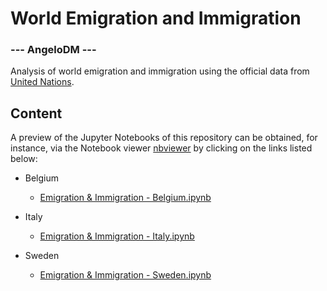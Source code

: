 # World Emigration and Immigration

### --- AngeloDM ---

Analysis of world emigration and immigration using the official data from [United Nations](https://www.un.org/en/development/desa/population/migration/data/empirical2/migrationflows.asp).

## Content
A preview of the Jupyter Notebooks of this repository can be obtained, for instance, via the Notebook viewer [nbviewer](https://nbviewer.jupyter.org) by clicking on the links listed below:

- Belgium
  - [Emigration & Immigration - Belgium.ipynb](https://nbviewer.jupyter.org/github/angelodm/world_emigration_immigration/blob/master/Belgium/Emigration%20%26%20Immigration%20-%20Belgium.ipynb)
  
- Italy
  - [Emigration & Immigration - Italy.ipynb](https://nbviewer.jupyter.org/github/angelodm/world_emigration_immigration/blob/master/Italy/Emigration%20%26%20Immigration%20-%20Italy.ipynb)
  
- Sweden
  - [Emigration & Immigration - Sweden.ipynb](https://nbviewer.jupyter.org/github/angelodm/world_emigration_immigration/blob/master/Sweden/Emigration%20%26%20Immigration%20-%20Sweden.ipynb)
